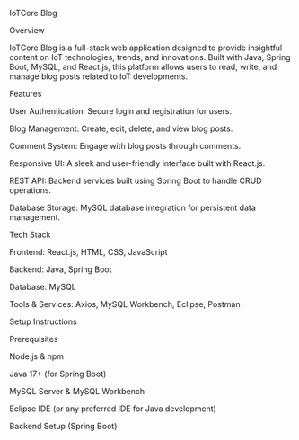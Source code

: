 IoTCore Blog

Overview

IoTCore Blog is a full-stack web application designed to provide insightful content on IoT technologies, trends, and innovations. Built with Java, Spring Boot, MySQL, and React.js, this platform allows users to read, write, and manage blog posts related to IoT developments.

Features

User Authentication: Secure login and registration for users.

Blog Management: Create, edit, delete, and view blog posts.

Comment System: Engage with blog posts through comments.

Responsive UI: A sleek and user-friendly interface built with React.js.

REST API: Backend services built using Spring Boot to handle CRUD operations.

Database Storage: MySQL database integration for persistent data management.

Tech Stack

Frontend: React.js, HTML, CSS, JavaScript

Backend: Java, Spring Boot

Database: MySQL

Tools & Services: Axios, MySQL Workbench, Eclipse, Postman

Setup Instructions

Prerequisites

Node.js & npm

Java 17+ (for Spring Boot)

MySQL Server & MySQL Workbench

Eclipse IDE (or any preferred IDE for Java development)

Backend Setup (Spring Boot)


